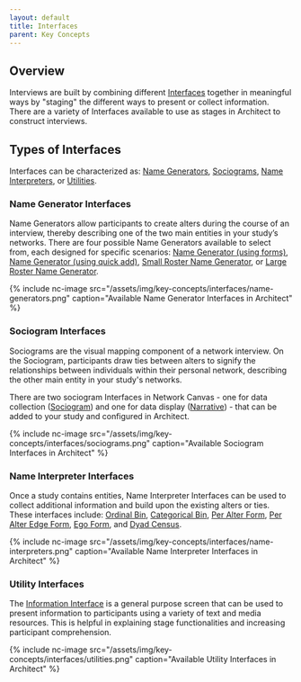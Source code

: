 ```yaml
---
layout: default
title: Interfaces
parent: Key Concepts
---
```


## Overview

Interviews are built by combining different [Interfaces](../interface-documentation.md/) together in meaningful ways by "staging" the different ways to present or collect information. There are a variety of Interfaces available to use as stages in Architect to construct interviews.

## Types of Interfaces

Interfaces can be characterized as: [Name Generators](./#name-generator-interfaces), [Sociograms](./#sociogram-interfaces), [Name Interpreters](./#name-interpreter-interfaces), or [Utilities](./#utility-interfaces).

### Name Generator Interfaces

Name Generators allow participants to create alters during the course of an interview, thereby describing one of the two main entities in your study’s networks. There are four possible Name Generators available to select from, each designed for specific scenarios: [Name Generator (using forms)](../interface-documentation/name-generator.md), [Name Generator (using quick add)](../interface-documentation/name-generator.md), [Small Roster Name Generator](../interface-documentation/roster-name-generators.md), or [Large Roster Name Generator](../interface-documentation/roster-name-generators.md).

{% include nc-image src="/assets/img/key-concepts/interfaces/name-generators.png" caption="Available Name Generator Interfaces in Architect" %}

### Sociogram Interfaces

Sociograms are the visual mapping component of a network interview. On the Sociogram, participants draw ties between alters to signify the relationships between individuals within their personal network, describing the other main entity in your study's networks.

There are two sociogram Interfaces in Network Canvas - one for data collection ([Sociogram](../interface-documentation/sociogram.md)) and one for data display ([Narrative](../interface-documentation/narrative.md)) - that can be added to your study and configured in Architect.

{% include nc-image src="/assets/img/key-concepts/interfaces/sociograms.png" caption="Available Sociogram Interfaces in Architect" %}

### Name Interpreter Interfaces

Once a study contains entities, Name Interpreter Interfaces can be used to collect additional information and build upon the existing alters or ties. These interfaces include: [Ordinal Bin](../interface-documentation/ordinal-bin.md), [Categorical Bin](../interface-documentation/categorical-bin.md), [Per Alter Form](../interface-documentation/per-alter-form.md), [Per Alter Edge Form](../interface-documentation/per-alter-edge-form.md), [Ego Form](../interface-documentation/ego-form.md), and [Dyad Census](../interface-documentation/dyad-census.md).

{% include nc-image src="/assets/img/key-concepts/interfaces/name-interpreters.png" caption="Available Name Interpreter Interfaces in Architect" %}

### Utility Interfaces

The [Information Interface](../interface-documentation/information.md) is a general purpose screen that can be used to present information to participants using a variety of text and media resources. This is helpful in explaining stage functionalities and increasing participant comprehension.

{% include nc-image src="/assets/img/key-concepts/interfaces/utilities.png" caption="Available Utility Interfaces in Architect" %}

